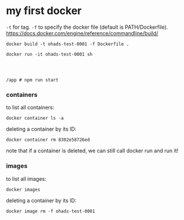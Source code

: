 # my first docker


`-t` for tag. 
`-f` to specify the docker file (default is PATH/Dockerfile). https://docs.docker.com/engine/reference/commandline/build/

    docker build -t ohads-test-0001 -f Dockerfile .

    docker run -it ohads-test-0001 sh




    /app # npm run start


### containers

to list all containers:

    docker container ls -a

deleting a container by its ID:

    docker container rm 8302e58726ed

note that if a container is deleted, we can still call docker run and run it!

### images

to list all images:

    docker images

deleting a container by its ID:

    docker image rm -f ohads-test-0001